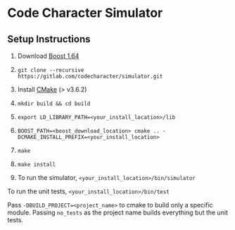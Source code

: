 # Code Character Simulator

## Setup Instructions

1. Download [Boost 1.64](https://dl.bintray.com/boostorg/release/1.64.0/source/)

1. `git clone --recursive https://gitlab.com/codecharacter/simulator.git`

2. Install [CMake](https://cmake.org/download/) (> v3.6.2)

3. `mkdir build && cd build`

4. `export LD_LIBRARY_PATH=<your_install_location>/lib`

5. `BOOST_PATH=<boost_download_location> cmake .. -DCMAKE_INSTALL_PREFIX=<your_install_location>`

6. `make`

7. `make install`

8. To run the simulator, `<your_install_location>/bin/simulator`

To run the unit tests, `<your_install_location>/bin/test`

Pass `-DBUILD_PROJECT=<project_name>` to cmake to build only a specific module. Passing `no_tests` as the project name builds everything but the unit tests.
